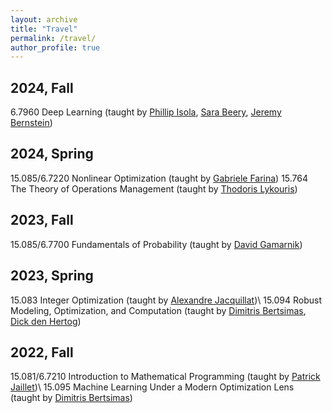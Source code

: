 ```yaml
---
layout: archive
title: "Travel"
permalink: /travel/
author_profile: true
---
```

2024, Fall
------
6.7960 Deep Learning (taught by [Phillip Isola](http://www.mit.edu/~gamarnik/home.html), [Sara Beery](https://beerys.github.io/), [Jeremy Bernstein](https://jeremybernste.in/))

2024, Spring
------
15.085/6.7220 Nonlinear Optimization (taught by [Gabriele Farina](https://www.mit.edu/~gfarina/about/))
15.764 The Theory of Operations Management (taught by [Thodoris Lykouris](https://mitmgmtfaculty.mit.edu/tlykouris/))

2023, Fall
------
15.085/6.7700 Fundamentals of Probability (taught by [David Gamarnik](http://www.mit.edu/~gamarnik/home.html))

2023, Spring
------
15.083 Integer Optimization (taught by [Alexandre Jacquillat](https://mitmgmtfaculty.mit.edu/ajacquillat/))\\
15.094 Robust Modeling, Optimization, and Computation (taught by [Dimitris Bertsimas](https://www.dbertsim.mit.edu/), [Dick den Hertog](https://www.uva.nl/en/profile/h/e/d.denhertog/d.den-hertog.html))

2022, Fall
------
15.081/6.7210 Introduction to Mathematical Programming (taught by [Patrick Jaillet](http://web.mit.edu/jaillet/www/))\\
15.095 Machine Learning Under a Modern Optimization Lens (taught by [Dimitris Bertsimas](https://www.dbertsim.mit.edu/))
